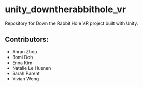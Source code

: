 # unity_downtherabbithole_vr
Repository for Down the Rabbit Hole VR project built with Unity.

## Contributors:
- Anran Zhou
- Bomi Doh
- Enna Kim
- Natalie Le Huenen
- Sarah Parent
- Vivian Wong
